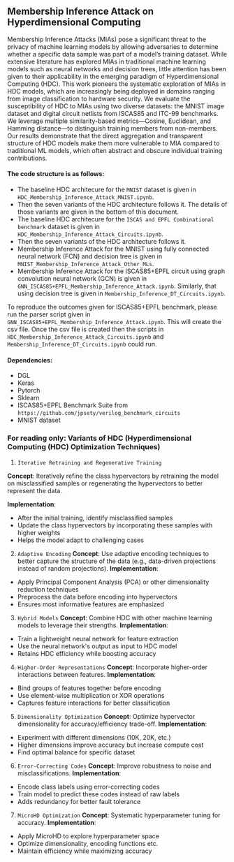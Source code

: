## Membership Inference Attack on Hyperdimensional Computing

Membership Inference Attacks (MIAs) pose a significant threat to the privacy of machine learning models by allowing adversaries to determine whether a specific data sample was part of a model’s training dataset. While extensive literature has explored MIAs in traditional machine learning models such as neural networks and decision trees, little attention has been given to their applicability in the emerging paradigm of Hyperdimensional Computing (HDC). This work pioneers the systematic exploration of MIAs in HDC models, which are increasingly being deployed in domains ranging from image classification to hardware security. We evaluate the susceptibility of HDC to MIAs using two diverse datasets: the MNIST image dataset and digital circuit netlists from ISCAS85 and ITC-99 benchmarks. We leverage multiple similarity-based metrics—Cosine, Euclidean, and Hamming distance—to distinguish training members from non-members. Our results demonstrate that the direct aggregation and transparent structure of HDC models make them more vulnerable to MIA compared to traditional ML models, which often abstract and obscure individual training contributions. 

#### The code structure is as follows:
- The baseline HDC architecure for the `MNIST` dataset is given in `HDC_Membership_Inference_Attack_MNIST.ipynb`.
- Then the seven variants of the HDC architecture follows it. The details of those variants are given in the bottom of this document.
- The baseline HDC architecure for the `ISCAS and EPFL Combinational benchmark` dataset is given in `HDC_Membership_Inference_Attack_Circuits.ipynb`.
- Then the seven variants of the HDC architecture follows it.
- Membership Inference Attack for the MNIST using fully connected neural network (FCN) and decision tree is given in `MNIST_Membership_Inference_Attack_Other_MLs`.
- Membership Inference Attack for the ISCAS85+EPFL circuit using graph convolution neural network (GCN) is given in `GNN_ISCAS85+EPFL_Membership_Inference_Attack.ipynb`. Similarly, that using decision tree is given in `Membership_Inference_DT_Circuits.ipynb`. 

To reproduce the outcomes given for ISCAS85+EPFL benchmark, please run the parser script given in `GNN_ISCAS85+EPFL_Membership_Inference_Attack.ipynb`. This will create the csv file. Once the csv file is created then the scripts in `HDC_Membership_Inference_Attack_Circuits.ipynb` and `Membership_Inference_DT_Circuits.ipynb` could run. 

#### Dependencies:
- DGL
- Keras
- Pytorch
- Sklearn
- ISCAS85+EPFL Benchmark Suite from `https://github.com/jpsety/verilog_benchmark_circuits`
- MNIST dataset

### For reading only: Variants of HDC (Hyperdimensional Computing (HDC) Optimization Techniques)

1. `Iterative Retraining and Regenerative Training`

**Concept**: Iteratively refine the class hypervectors by retraining the model on misclassified samples or regenerating the hypervectors to better represent the data.

**Implementation**:
- After the initial training, identify misclassified samples
- Update the class hypervectors by incorporating these samples with higher weights
- Helps the model adapt to challenging cases

2. `Adaptive Encoding`
**Concept**: Use adaptive encoding techniques to better capture the structure of the data (e.g., data-driven projections instead of random projections).
**Implementation**:
- Apply Principal Component Analysis (PCA) or other dimensionality reduction techniques
- Preprocess the data before encoding into hypervectors
- Ensures most informative features are emphasized

3. `Hybrid Models`
**Concept**: Combine HDC with other machine learning models to leverage their strengths.
**Implementation**:
- Train a lightweight neural network for feature extraction
- Use the neural network's output as input to HDC model
- Retains HDC efficiency while boosting accuracy

4. `Higher-Order Representations`
**Concept**: Incorporate higher-order interactions between features.
**Implementation**:
- Bind groups of features together before encoding
- Use element-wise multiplication or XOR operations
- Captures feature interactions for better classification

5. `Dimensionality Optimization`
**Concept**: Optimize hypervector dimensionality for accuracy/efficiency trade-off.
**Implementation**:
- Experiment with different dimensions (10K, 20K, etc.)
- Higher dimensions improve accuracy but increase compute cost
- Find optimal balance for specific dataset

6. `Error-Correcting Codes`
**Concept**: Improve robustness to noise and misclassifications.
**Implementation**:
- Encode class labels using error-correcting codes
- Train model to predict these codes instead of raw labels
- Adds redundancy for better fault tolerance

7. `MicroHD Optimization`
**Concept**: Systematic hyperparameter tuning for accuracy.
**Implementation**:
- Apply MicroHD to explore hyperparameter space
- Optimize dimensionality, encoding functions etc.
- Maintain efficiency while maximizing accuracy


